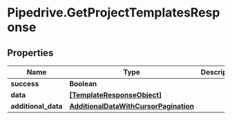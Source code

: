# Pipedrive.GetProjectTemplatesResponse

## Properties

Name | Type | Description | Notes
------------ | ------------- | ------------- | -------------
**success** | **Boolean** |  | [optional] 
**data** | [**[TemplateResponseObject]**](TemplateResponseObject.md) |  | [optional] 
**additional_data** | [**AdditionalDataWithCursorPagination**](AdditionalDataWithCursorPagination.md) |  | [optional] 


